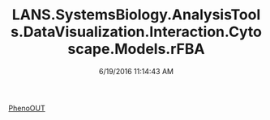 ﻿---
title: LANS.SystemsBiology.AnalysisTools.DataVisualization.Interaction.Cytoscape.Models.rFBA
date: 6/19/2016 11:14:43 AM
---

[PhenoOUT](T-LANS.SystemsBiology.AnalysisTools.DataVisualization.Interaction.Cytoscape.Models.rFBA.PhenoOUT.html)

